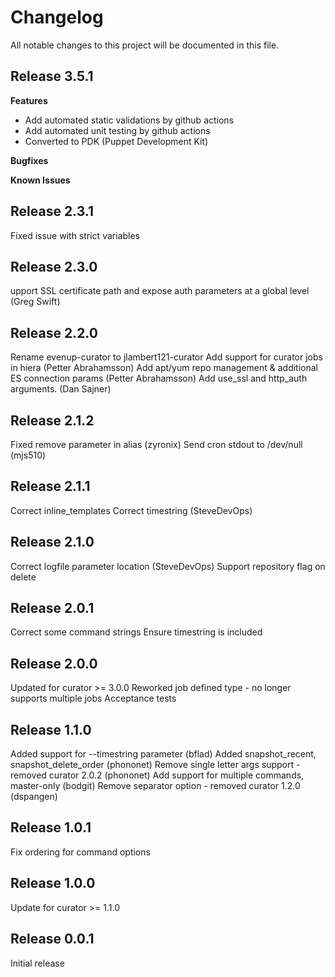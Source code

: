 # Changelog

All notable changes to this project will be documented in this file.

## Release 3.5.1

**Features**
- Add automated static validations by github actions
- Add automated unit testing by github actions
- Converted to PDK (Puppet Development Kit)

**Bugfixes**

**Known Issues**

## Release 2.3.1
  Fixed issue with strict variables
## Release 2.3.0
  upport SSL certificate path and expose auth parameters at a global level (Greg Swift)
## Release 2.2.0
  Rename evenup-curator to jlambert121-curator
  Add support for curator jobs in hiera (Petter Abrahamsson)
  Add apt/yum repo management & additional ES connection params (Petter Abrahamsson)
  Add use_ssl and http_auth arguments. (Dan Sajner)
## Release 2.1.2
  Fixed remove parameter in alias (zyronix)
  Send cron stdout to /dev/null (mjs510)
## Release 2.1.1
  Correct inline_templates
  Correct timestring (SteveDevOps)
## Release 2.1.0
  Correct logfile parameter location (SteveDevOps)
  Support repository flag on delete
## Release 2.0.1
  Correct some command strings
  Ensure timestring is included
## Release 2.0.0
  Updated for curator >= 3.0.0
  Reworked job defined type - no longer supports multiple jobs
  Acceptance tests
## Release 1.1.0
  Added support for --timestring parameter (bflad)
  Added snapshot_recent, snapshot_delete_order (phononet)
  Remove single letter args support - removed curator 2.0.2 (phononet)
  Add support for multiple commands, master-only (bodgit)
  Remove separator option - removed curator 1.2.0 (dspangen)
## Release 1.0.1
  Fix ordering for command options
## Release 1.0.0
  Update for curator >= 1.1.0
## Release 0.0.1
  Initial release